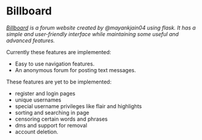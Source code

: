 # Billboard

*[Billboard](https://billboard.pythonanywhere.com) is a forum website created by @mayankjain04 using flask. It has a simple and user-friendly interface while maintaining some useful and advanced features.*

Currently these features are implemented:
* Easy to use navigation features.
* An anonymous forum for posting text messages.

These features are yet to be implemented:
* register and login pages
* unique usernames
* special username privileges like flair and highlights
* sorting and searching in page
* censoring certain words and phrases
* dms and support for removal
* account deletion.

 